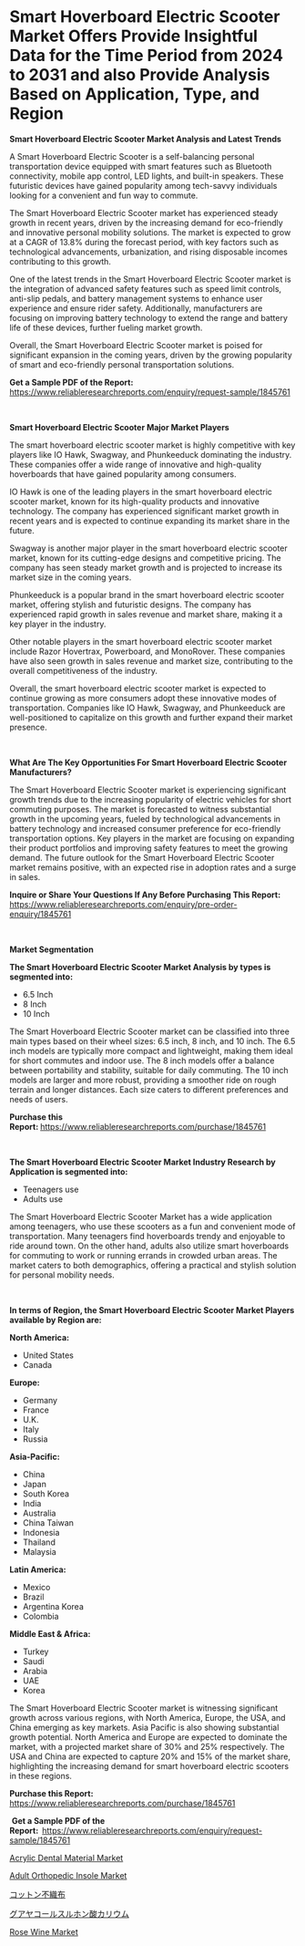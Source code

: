 <p><h1>Smart Hoverboard Electric Scooter Market Offers Provide Insightful Data for the Time Period from 2024 to 2031 and also Provide Analysis Based on Application, Type, and Region</h1></p><p><strong>Smart Hoverboard Electric Scooter Market Analysis and Latest Trends</strong></p>
<p><p>A Smart Hoverboard Electric Scooter is a self-balancing personal transportation device equipped with smart features such as Bluetooth connectivity, mobile app control, LED lights, and built-in speakers. These futuristic devices have gained popularity among tech-savvy individuals looking for a convenient and fun way to commute.</p><p>The Smart Hoverboard Electric Scooter market has experienced steady growth in recent years, driven by the increasing demand for eco-friendly and innovative personal mobility solutions. The market is expected to grow at a CAGR of 13.8% during the forecast period, with key factors such as technological advancements, urbanization, and rising disposable incomes contributing to this growth.</p><p>One of the latest trends in the Smart Hoverboard Electric Scooter market is the integration of advanced safety features such as speed limit controls, anti-slip pedals, and battery management systems to enhance user experience and ensure rider safety. Additionally, manufacturers are focusing on improving battery technology to extend the range and battery life of these devices, further fueling market growth.</p><p>Overall, the Smart Hoverboard Electric Scooter market is poised for significant expansion in the coming years, driven by the growing popularity of smart and eco-friendly personal transportation solutions.</p></p>
<p><strong>Get a Sample PDF of the Report:&nbsp;</strong> <a href="https://www.reliableresearchreports.com/enquiry/request-sample/1845761">https://www.reliableresearchreports.com/enquiry/request-sample/1845761</a></p>
<p>&nbsp;</p>
<p><strong>Smart Hoverboard Electric Scooter Major Market Players</strong></p>
<p><p>The smart hoverboard electric scooter market is highly competitive with key players like IO Hawk, Swagway, and Phunkeeduck dominating the industry. These companies offer a wide range of innovative and high-quality hoverboards that have gained popularity among consumers.</p><p>IO Hawk is one of the leading players in the smart hoverboard electric scooter market, known for its high-quality products and innovative technology. The company has experienced significant market growth in recent years and is expected to continue expanding its market share in the future.</p><p>Swagway is another major player in the smart hoverboard electric scooter market, known for its cutting-edge designs and competitive pricing. The company has seen steady market growth and is projected to increase its market size in the coming years.</p><p>Phunkeeduck is a popular brand in the smart hoverboard electric scooter market, offering stylish and futuristic designs. The company has experienced rapid growth in sales revenue and market share, making it a key player in the industry.</p><p>Other notable players in the smart hoverboard electric scooter market include Razor Hovertrax, Powerboard, and MonoRover. These companies have also seen growth in sales revenue and market size, contributing to the overall competitiveness of the industry.</p><p>Overall, the smart hoverboard electric scooter market is expected to continue growing as more consumers adopt these innovative modes of transportation. Companies like IO Hawk, Swagway, and Phunkeeduck are well-positioned to capitalize on this growth and further expand their market presence.</p></p>
<p>&nbsp;</p>
<p><strong>What Are The Key Opportunities For Smart Hoverboard Electric Scooter Manufacturers?</strong></p>
<p><p>The Smart Hoverboard Electric Scooter market is experiencing significant growth trends due to the increasing popularity of electric vehicles for short commuting purposes. The market is forecasted to witness substantial growth in the upcoming years, fueled by technological advancements in battery technology and increased consumer preference for eco-friendly transportation options. Key players in the market are focusing on expanding their product portfolios and improving safety features to meet the growing demand. The future outlook for the Smart Hoverboard Electric Scooter market remains positive, with an expected rise in adoption rates and a surge in sales.</p></p>
<p><strong>Inquire or Share Your Questions If Any Before Purchasing This Report:</strong> <a href="https://www.reliableresearchreports.com/enquiry/pre-order-enquiry/1845761">https://www.reliableresearchreports.com/enquiry/pre-order-enquiry/1845761</a></p>
<p>&nbsp;</p>
<p><strong>Market Segmentation</strong></p>
<p><strong>The Smart Hoverboard Electric Scooter Market Analysis by types is segmented into:</strong></p>
<p><ul><li>6.5 Inch</li><li>8 Inch</li><li>10 Inch</li></ul></p>
<p><p>The Smart Hoverboard Electric Scooter market can be classified into three main types based on their wheel sizes: 6.5 inch, 8 inch, and 10 inch. The 6.5 inch models are typically more compact and lightweight, making them ideal for short commutes and indoor use. The 8 inch models offer a balance between portability and stability, suitable for daily commuting. The 10 inch models are larger and more robust, providing a smoother ride on rough terrain and longer distances. Each size caters to different preferences and needs of users.</p></p>
<p><strong>Purchase this Report:&nbsp;</strong><a href="https://www.reliableresearchreports.com/purchase/1845761">https://www.reliableresearchreports.com/purchase/1845761</a></p>
<p>&nbsp;</p>
<p><strong>The Smart Hoverboard Electric Scooter Market Industry Research by Application is segmented into:</strong></p>
<p><ul><li>Teenagers use</li><li>Adults use</li></ul></p>
<p><p>The Smart Hoverboard Electric Scooter Market has a wide application among teenagers, who use these scooters as a fun and convenient mode of transportation. Many teenagers find hoverboards trendy and enjoyable to ride around town. On the other hand, adults also utilize smart hoverboards for commuting to work or running errands in crowded urban areas. The market caters to both demographics, offering a practical and stylish solution for personal mobility needs.</p></p>
<p>&nbsp;</p>
<p><strong>In terms of Region, the Smart Hoverboard Electric Scooter Market Players available by Region are:</strong></p>
<p>
    <p> <strong> North America: </strong>
        <ul>
            <li>United States</li>
            <li>Canada</li>
        </ul>
        </p> 
    <p> <strong> Europe: </strong>
        <ul>
            <li>Germany</li>
            <li>France</li>
            <li>U.K.</li>
            <li>Italy</li>
            <li>Russia</li>
        </ul>
        </p> 
    <p> <strong> Asia-Pacific: </strong>
        <ul>
            <li>China</li>
            <li>Japan</li>
            <li>South Korea</li>
            <li>India</li>
            <li>Australia</li>
            <li>China Taiwan</li>
            <li>Indonesia</li>
            <li>Thailand</li>
            <li>Malaysia</li>
        </ul>
        </p> 
    <p> <strong> Latin America: </strong>
        <ul>
            <li>Mexico</li>
            <li>Brazil</li>
            <li>Argentina Korea</li>
            <li>Colombia</li>
        </ul>
        </p> 
    <p> <strong> Middle East & Africa: </strong>
        <ul>
            <li>Turkey</li>
            <li>Saudi</li>
            <li>Arabia</li>
            <li>UAE</li>
            <li>Korea</li>
        </ul>
    </p>
    </p>
<p><p>The Smart Hoverboard Electric Scooter market is witnessing significant growth across various regions, with North America, Europe, the USA, and China emerging as key markets. Asia Pacific is also showing substantial growth potential. North America and Europe are expected to dominate the market, with a projected market share of 30% and 25% respectively. The USA and China are expected to capture 20% and 15% of the market share, highlighting the increasing demand for smart hoverboard electric scooters in these regions.</p></p>
<p><strong>Purchase this Report: </strong><a href="https://www.reliableresearchreports.com/purchase/1845761">https://www.reliableresearchreports.com/purchase/1845761</a></p>
<p>&nbsp;<strong>Get a Sample PDF of the Report:&nbsp;&nbsp;</strong><a href="https://www.reliableresearchreports.com/enquiry/request-sample/1845761">https://www.reliableresearchreports.com/enquiry/request-sample/1845761</a></p>
<p><strong></strong></p>
<p><p><a href="https://issuu.com/reportprime-2/docs/acrylic-dental-material-market-size-2030.pptx">Acrylic Dental Material Market</a></p><p><a href="https://issuu.com/reportprime-2/docs/adult-orthopedic-insole-market-size-2030.pptx">Adult Orthopedic Insole Market</a></p><p><a href="https://github.com/bucuel854722/Market-Research-Report-List-1/blob/main/65609375493.md">コットン不織布</a></p><p><a href="https://medium.com/@lindakreitz2023/%E3%83%9D%E3%82%BF%E3%82%B7%E3%82%A6%E3%83%A0%E3%82%B0%E3%82%A2%E3%82%A4%E3%82%A2%E3%82%B3%E3%83%BC%E3%83%AB%E3%82%B9%E3%83%AB%E3%83%9B%E3%83%B3%E9%85%B8%E5%A1%A9%E5%B8%82%E5%A0%B4-2031%E5%B9%B4%E3%81%BE%E3%81%A7%E3%81%AE%E3%83%88%E3%83%AC%E3%83%B3%E3%83%89-%E4%BA%88%E6%B8%AC-%E7%AB%B6%E4%BA%89%E5%88%86%E6%9E%90-6f5fa4a950dd">グアヤコールスルホン酸カリウム</a></p><p><a href="https://github.com/cecuraprangm/Market-Research-Report-List-1/blob/main/rose-wine-market.md">Rose Wine Market</a></p></p>